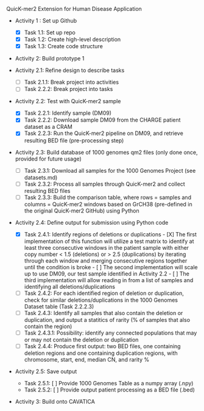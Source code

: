 QuicK-mer2 Extension for Human Disease Application

- Activity 1 : Set up Github
  - [X] Task 1.1: Set up repo
  - [X] Task 1.2: Create high-level description
  - [X] Task 1.3: Create code structure 

- Activity 2: Build prototype 1

- Activity 2.1: Refine design to describe tasks
  - [ ] Task 2.1.1: Break project into activities
  - [ ] Task 2.2.2: Break project into tasks

- Activity 2.2: Test with QuicK-mer2 sample
  - [X] Task 2.2.1: Identify sample (DM09)
  - [X] Task 2.2.2: Download sample DM09 from the CHARGE patient dataset as a CRAM
  - [X] Task 2.2.3: Run the QuicK-mer2 pipeline on DM09, and retrieve resulting BED file (pre-processing step)

- Activity 2.3: Build database of 1000 genomes qm2 files (only done once, provided for future usage)
  - [ ] Task 2.3.1: Download all samples for the 1000 Genomes Project (see datasets.md)
  - [ ] Task 2.3.2: Process all samples through QuicK-mer2 and collect resulting BED files
  - [ ] Task 2.3.3: Build the comparison table, where rows = samples and columns = QuicK-mer2 windows based on GrCH38 (pre-defined in the original QuicK-mer2 GitHub) using Python 

- Activity 2.4: Define output for submission using Python code
  - [X] Task 2.4.1: Identify regions of deletions or duplications 
		- [X] The first implementation of this function will utilize a test matrix to identify at least three consecutive windows in the patient sample with either copy number < 1.5 (deletions) or > 2.5 (duplications) by iterating through each window and merging consecutive regions together until the condition is broke
		- [ ] The second implementation will scale up to use DM09, our test sample identified in Activity 2.2
		- [ ] The third implementation will allow reading in from a list of samples and identifying all deletions/duplications
  - [ ] Task 2.4.2: For each identified region of deletion or duplication, check for similar deletions/duplications in the 1000 Genomes Dataset table (Task 2.2.2.3)
  - [ ] Task 2.4.3: Identify all samples that also contain the deletion or duplication, and output a statitics of rarity (% of samples that also contain the region) 
  - [ ] Task 2.4.3.1: Possibility: identify any connected populations that may or may not contain the deletion or duplication 
  - [ ] Task 2.4.4: Produce first output: two BED files, one containing deletion regions and one containing duplication regions, with chromosome, start, end, median CN, and rarity %

- Activity 2.5: Save output
  - Task 2.5.1: [ ] Provide 1000 Genomes Table as a numpy array (.npy)
  - Task 2.5.2: [ ] Provide output patient processing as a BED file (.bed)

- Activity 3: Build onto CAVATICA 
